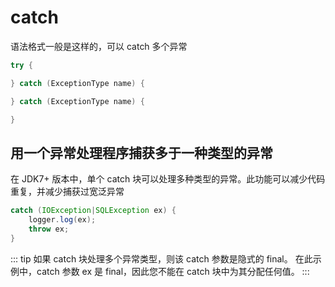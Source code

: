 # catch
语法格式一般是这样的，可以 catch 多个异常

```java
try {

} catch (ExceptionType name) {

} catch (ExceptionType name) {

}
```

## 用一个异常处理程序捕获多于一种类型的异常
在 JDK7+ 版本中，单个 catch 块可以处理多种类型的异常。此功能可以减少代码重复，并减少捕获过宽泛异常

```java
catch (IOException|SQLException ex) {
    logger.log(ex);
    throw ex;
}
```

::: tip
如果 catch 块处理多个异常类型，则该 catch 参数是隐式的 final。
在此示例中，catch 参数 ex 是 final，因此您不能在 catch 块中为其分配任何值。
:::
